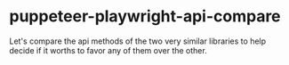 # puppeteer-playwright-api-compare
Let's compare the api methods of the two very similar libraries to help decide if it worths to favor any of them over the other.
